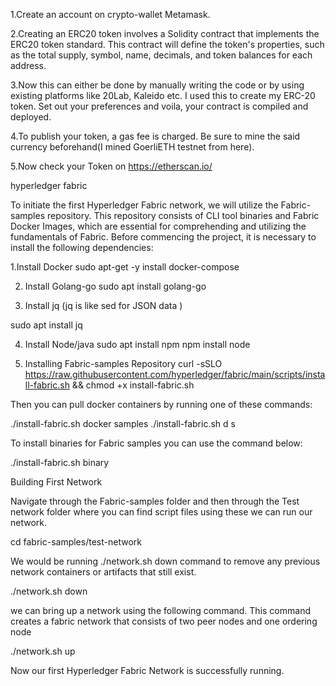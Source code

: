 

1.Create an account on crypto-wallet  Metamask.


2.Creating an ERC20 token involves a Solidity contract that implements the ERC20 token standard. This contract will define the token's properties, such as the total supply, symbol, name, decimals, and token balances for each address.


3.Now this can either be done by manually writing the code or by using existing platforms like 20Lab, Kaleido etc. I used this to create my ERC-20 token. Set out your preferences and voila, your contract is compiled and deployed.


4.To publish your token, a gas fee is charged. Be sure to mine the said currency beforehand(I mined GoerliETH testnet from here).


5.Now check your Token on https://etherscan.io/






hyperledger fabric


To initiate the first Hyperledger Fabric network, we will utilize the Fabric-samples repository. This repository consists of CLI tool binaries and Fabric Docker Images, which are essential for comprehending and utilizing the fundamentals of Fabric. Before commencing the project, it is necessary to install the following dependencies:

1.Install Docker
sudo apt-get -y install docker-compose


2. Install Golang-go
sudo apt install golang-go


4. Install jq
(jq is like sed for JSON data )

sudo apt install jq


4. Install Node/java
sudo apt install npm
npm install node


6. Installing Fabric-samples Repository
curl -sSLO https://raw.githubusercontent.com/hyperledger/fabric/main/scripts/install-fabric.sh && chmod +x install-fabric.sh


Then you can pull docker containers by running one of these commands:

./install-fabric.sh docker samples
./install-fabric.sh d s


To install binaries for Fabric samples you can use the command below:

./install-fabric.sh binary

Building First Network

Navigate through the Fabric-samples folder and then through the Test network folder where you can find script files using these we can run our network.

cd fabric-samples/test-network

We would be running ./network.sh down command to remove any previous network containers or artifacts that still exist.

./network.sh down

we can bring up a network using the following command. This command creates a fabric network that consists of two peer nodes and one ordering node

 ./network.sh up

 
Now our first Hyperledger Fabric Network is successfully running.


